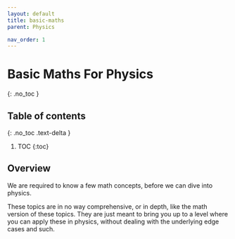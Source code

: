 ```yaml
---
layout: default
title: basic-maths
parent: Physics

nav_order: 1
---
```


# Basic Maths For Physics
{: .no_toc }

## Table of contents
{: .no_toc .text-delta }

1. TOC
{:toc}


## Overview
We are required to know a few math concepts, before we can dive into physics.

These topics are in no way comprehensive, or in depth, like the math version of these topics. They are just meant to bring you up to a level where you can apply these in physics, without dealing with the underlying edge cases and such.
